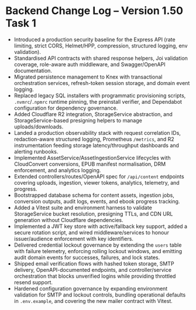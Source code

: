 # Backend Change Log – Version 1.50 Task 1

- Introduced a production security baseline for the Express API (rate limiting, strict CORS, Helmet/HPP, compression, structured logging, env validation).
- Standardised API contracts with shared response helpers, Joi validation coverage, role-aware auth middleware, and Swagger/OpenAPI documentation.
- Migrated persistence management to Knex with transactional orchestration services, refresh-token session storage, and domain event logging.
- Replaced legacy SQL installers with programmatic provisioning scripts, `.nvmrc`/`.npmrc` runtime pinning, the preinstall verifier, and Dependabot configuration for dependency governance.
- Added Cloudflare R2 integration, StorageService abstraction, and StorageService-based presigning helpers to manage uploads/downloads.
- Landed a production observability stack with request correlation IDs, redaction-aware structured logging, Prometheus `/metrics`, and R2 instrumentation feeding storage latency/throughput dashboards and alerting runbooks.
- Implemented AssetService/AssetIngestionService lifecycles with CloudConvert conversions, EPUB manifest normalisation, DRM enforcement, and analytics logging.
- Extended controllers/routes/OpenAPI spec for `/api/content` endpoints covering uploads, ingestion, viewer tokens, analytics, telemetry, and progress.
- Bootstrapped database schema for content assets, ingestion jobs, conversion outputs, audit logs, events, and ebook progress tracking.
- Added a Vitest suite and environment harness to validate StorageService bucket resolution, presigning TTLs, and CDN URL generation without Cloudflare dependencies.
- Implemented a JWT key store with active/fallback key support, added a secure rotation script, and wired middleware/services to honour issuer/audience enforcement with key identifiers.
- Delivered credential lockout governance by extending the `users` table with failure telemetry, enforcing rolling lockout windows, and emitting audit domain events for successes, failures, and lock states.
- Shipped email verification flows with hashed token storage, SMTP delivery, OpenAPI-documented endpoints, and controller/service orchestration that blocks unverified logins while providing throttled resend support.
- Hardened configuration governance by expanding environment validation for SMTP and lockout controls, bundling operational defaults in `.env.example`, and covering the new mailer contract with Vitest.
